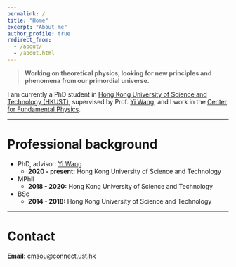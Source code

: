 ```yaml
---
permalink: /
title: "Home"
excerpt: "About me"
author_profile: true
redirect_from: 
  - /about/
  - /about.html
---
```

> **Working on theoretical physics, looking for new principles and phenomena from our primordial universe.**


I am currently a PhD student in [Hong Kong University of Science and Technology (HKUST)](https://hkust.edu.hk/), supervised by Prof. [Yi Wang](https://phyw.people.ust.hk/), and I work in the [Center for Fundamental Physics](http://cfp.ust.hk/cgi-bin/cfp/eng/index.php).

---

Professional background
======
* PhD, advisor: [Yi Wang](https://phyw.people.ust.hk/)
  * **2020 - present:** Hong Kong University of Science and Technology
* MPhil
  * **2018 - 2020:** Hong Kong University of Science and Technology
* BSc
  * **2014 - 2018:** Hong Kong University of Science and Technology

---

Contact
======
**Email:** cmsou@connect.ust.hk



